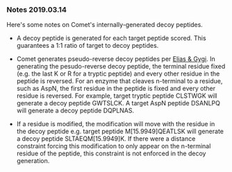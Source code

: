### Notes 2019.03.14

Here's some notes on Comet's internally-generated decoy peptides.

- A decoy peptide is generated for each target peptide scored. This guarantees
a 1:1 ratio of target to decoy peptides.

- Comet generates pseudo-reverse decoy peptides per [Elias &amp;
Gygi](https://www.nature.com/articles/nmeth1019).  In generating the
pesudo-reverse decoy peptide, the terminal residue fixed (e.g. the last K or R
for a tryptic peptide) and every other residue in the peptide is
reversed.  For an enzyme that cleaves n-terminal to a residue, such as AspN,
the first residue in the peptide is fixed and every other residue is
reversed.  For example, target tryptic peptide CLSTWGK will generate a decoy
peptide GWTSLCK.  A target AspN peptide DSANLPQ will generate a decoy
peptide DQPLNAS.

- If a residue is modified, the modification will move with the residue in the
decoy peptide e.g. target peptide M[15.9949]QEATLSK will generate a decoy peptide
SLTAEQM[15.9949]K. If there were a distance constraint forcing this
modification to only appear on the n-terminal residue of the peptide, this
constraint is not enforced in the decoy generation.

